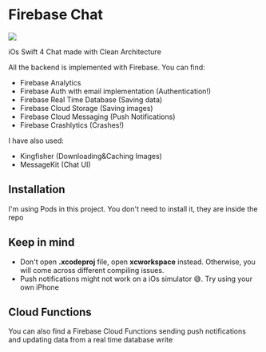 # Firebase Chat

![](https://firebase.google.com/images/usecases/new-features_1x.png)

iOs Swift 4 Chat made with Clean Architecture

All the backend is implemented with Firebase. You can find:

- Firebase Analytics
- Firebase Auth with email implementation (Authentication!)
- Firebase Real Time Database (Saving data)
- Firebase Cloud Storage (Saving images)
- Firebase Cloud Messaging (Push Notifications)
- Firebase Crashlytics (Crashes!)

I have also used: 

- Kingfisher (Downloading&Caching Images)
- MessageKit (Chat UI)

## Installation

I'm using Pods in this project. You don't need to install it, they are inside the repo

## Keep in mind

- Don't open __.xcodeproj__ file, open __xcworkspace__ instead. Otherwise, you will come across different compiling issues.
- Push notifications might not work on a iOs simulator 😅. Try using your own iPhone

## Cloud Functions

You can also find a Firebase Cloud Functions sending push notifications and updating data from a real time database write



